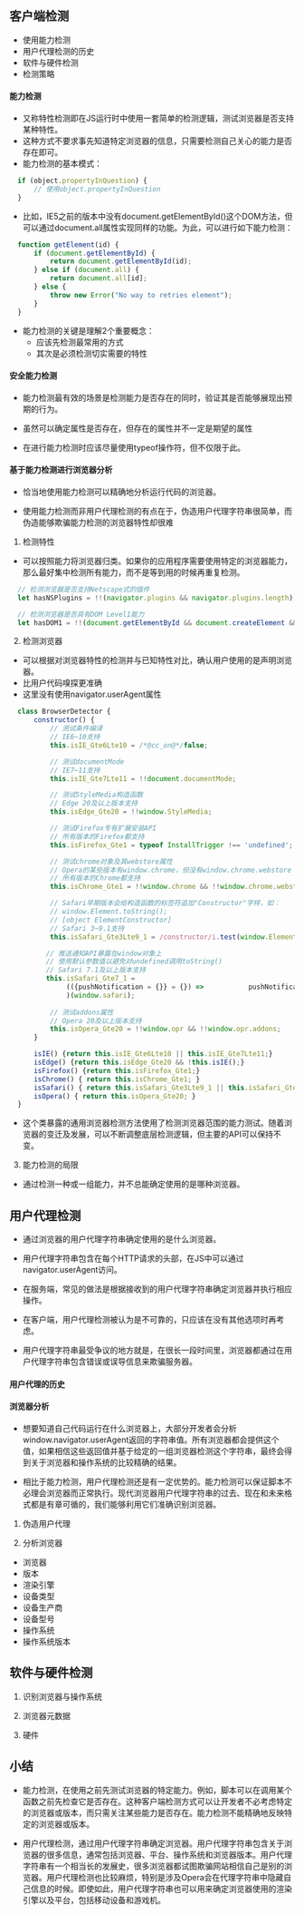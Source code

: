 ## 客户端检测

- 使用能力检测
- 用户代理检测的历史
- 软件与硬件检测
- 检测策略

#### 能力检测
- 又称特性检测即在JS运行时中使用一套简单的检测逻辑，测试浏览器是否支持某种特性。
- 这种方式不要求事先知道特定浏览器的信息，只需要检测自己关心的能力是否存在即可。
- 能力检测的基本模式：

```js
  if (object.propertyInQuestion) {
      // 使用object.propertyInQuestion
  }
```

- 比如，IE5之前的版本中没有document.getElementById()这个DOM方法，但可以通过document.all属性实现同样的功能。为此，可以进行如下能力检测：

```js
  function getElement(id) {
      if (document.getElementById) {
          return document.getElementById(id);
      } else if (document.all) {
          return document.all[id];
      } else {
          throw new Error("No way to retries element");
      }
  }
```

- 能力检测的关键是理解2个重要概念：
  - 应该先检测最常用的方式
  - 其次是必须检测切实需要的特性

#### 安全能力检测
- 能力检测最有效的场景是检测能力是否存在的同时，验证其是否能够展现出预期的行为。
- 虽然可以确定属性是否存在，但存在的属性并不一定是期望的属性

- 在进行能力检测时应该尽量使用typeof操作符，但不仅限于此。

#### 基于能力检测进行浏览器分析
- 恰当地使用能力检测可以精确地分析运行代码的浏览器。

- 使用能力检测而非用户代理检测的有点在于，伪造用户代理字符串很简单，而伪造能够欺骗能力检测的浏览器特性却很难

1. 检测特性
  - 可以按照能力将浏览器归类。如果你的应用程序需要使用特定的浏览器能力，那么最好集中检测所有能力，而不是等到用的时候再重复检测。

  ```js
    // 检测浏览器是否支持Netscape式的插件
    let hasNSPlugins = !!(navigator.plugins && navigator.plugins.length);

    // 检测浏览器是否具有DOM Level1能力
    let hasDOM1 = !!(document.getElementById && document.createElement && document.getElementByTagName);
  ```

2. 检测浏览器
  - 可以根据对浏览器特性的检测并与已知特性对比，确认用户使用的是声明浏览器。
  - 比用户代码嗅探更准确
  - 这里没有使用navigator.userAgent属性

  ```js
    class BrowserDetector {
        constructor() {
            // 测试条件编译
            // IE6~10支持
            this.isIE_Gte6Lte10 = /*@cc_on@*/false;

            // 测试documentMode
            // IE7~11支持
            this.isIE_Gte7Lte11 = !!document.documentMode;

            // 测试StyleMedia构造函数    
            // Edge 20及以上版本支持    
            this.isEdge_Gte20 = !!window.StyleMedia;

            // 测试Firefox专有扩展安装API     
            // 所有版本的Firefox都支持    
            this.isFirefox_Gte1 = typeof InstallTrigger !== 'undefined';

            // 测试chrome对象及其webstore属性    
            // Opera的某些版本有window.chrome，但没有window.chrome.webstore     
            // 所有版本的Chrome都支持    
            this.isChrome_Gte1 = !!window.chrome && !!window.chrome.webstore;

            // Safari早期版本会给构造函数的标签符追加"Constructor"字样，如：    
            // window.Element.toString(); 
            // [object ElementConstructor]     
            // Safari 3~9.1支持    
            this.isSafari_Gte3Lte9_1 = /constructor/i.test(window.Element);

           // 推送通知API暴露在window对象上    
           // 使用默认参数值以避免对undefined调用toString()     
           // Safari 7.1及以上版本支持    
           this.isSafari_Gte7_1 =        
                (({pushNotification = {}} = {}) =>           pushNotification.toString() == '[object SafariRemoteNotification]'         
                )(window.safari); 
            
            // 测试addons属性    
            // Opera 20及以上版本支持    
            this.isOpera_Gte20 = !!window.opr && !!window.opr.addons;
        }

        isIE() {return this.isIE_Gte6Lte10 || this.isIE_Gte7Lte11;}
        isEdge() {return this.isEdge_Gte20 && !this.isIE();}
        isFirefox() {return this.isFirefox_Gte1;}
        isChrome() { return this.isChrome_Gte1; }
        isSafari() { return this.isSafari_Gte3Lte9_1 || this.isSafari_Gte7_1; }   
        isOpera() { return this.isOpera_Gte20; }
    }
  ```

  - 这个类暴露的通用浏览器检测方法使用了检测浏览器范围的能力测试。随着浏览器的变迁及发展，可以不断调整底层检测逻辑，但主要的API可以保持不变。

3. 能力检测的局限
  - 通过检测一种或一组能力，并不总能确定使用的是哪种浏览器。

## 用户代理检测
- 通过浏览器的用户代理字符串确定使用的是什么浏览器。
- 用户代理字符串包含在每个HTTP请求的头部，在JS中可以通过navigator.userAgent访问。
- 在服务端，常见的做法是根据接收到的用户代理字符串确定浏览器并执行相应操作。
- 在客户端，用户代理检测被认为是不可靠的，只应该在没有其他选项时再考虑。

- 用户代理字符串最受争议的地方就是，在很长一段时间里，浏览器都通过在用户代理字符串包含错误或误导信息来欺骗服务器。

#### 用户代理的历史

#### 浏览器分析
- 想要知道自己代码运行在什么浏览器上，大部分开发者会分析window.navigator.userAgent返回的字符串值。所有浏览器都会提供这个值，如果相信这些返回值并基于给定的一组浏览器检测这个字符串，最终会得到关于浏览器和操作系统的比较精确的结果。

- 相比于能力检测，用户代理检测还是有一定优势的。能力检测可以保证脚本不必理会浏览器而正常执行。现代浏览器用户代理字符串的过去、现在和未来格式都是有章可循的，我们能够利用它们准确识别浏览器。

1. 伪造用户代理

2. 分析浏览器
  - 浏览器
  - 版本
  - 渲染引擎
  - 设备类型
  - 设备生产商
  - 设备型号
  - 操作系统
  - 操作系统版本


## 软件与硬件检测

1. 识别浏览器与操作系统

2. 浏览器元数据

3. 硬件

## 小结

- 能力检测，在使用之前先测试浏览器的特定能力。例如，脚本可以在调用某个函数之前先检查它是否存在。这种客户端检测方式可以让开发者不必考虑特定的浏览器或版本，而只需关注某些能力是否存在。能力检测不能精确地反映特定的浏览器或版本。

- 用户代理检测，通过用户代理字符串确定浏览器。用户代理字符串包含关于浏览器的很多信息，通常包括浏览器、平台、操作系统和浏览器版本。用户代理字符串有一个相当长的发展史，很多浏览器都试图欺骗网站相信自己是别的浏览器。用户代理检测也比较麻烦，特别是涉及Opera会在代理字符串中隐藏自己信息的时候。即使如此，用户代理字符串也可以用来确定浏览器使用的渲染引擎以及平台，包括移动设备和游戏机。